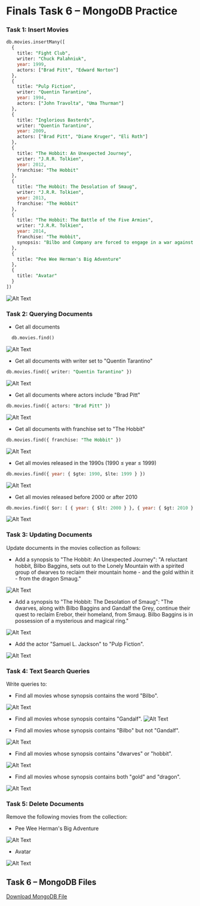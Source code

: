 # Finals Task 6 – MongoDB Practice

### Task 1: Insert Movies

```sql
db.movies.insertMany([
  {
    title: "Fight Club",
    writer: "Chuck Palahniuk",
    year: 1999,
    actors: ["Brad Pitt", "Edward Norton"]
  },
  {
    title: "Pulp Fiction",
    writer: "Quentin Tarantino",
    year: 1994,
    actors: ["John Travolta", "Uma Thurman"]
  },
  {
    title: "Inglorious Basterds",
    writer: "Quentin Tarantino",
    year: 2009,
    actors: ["Brad Pitt", "Diane Kruger", "Eli Roth"]
  },
  {
    title: "The Hobbit: An Unexpected Journey",
    writer: "J.R.R. Tolkien",
    year: 2012,
    franchise: "The Hobbit"
  },
  {
    title: "The Hobbit: The Desolation of Smaug",
    writer: "J.R.R. Tolkien",
    year: 2013,
    franchise: "The Hobbit"
  },
  {
    title: "The Hobbit: The Battle of the Five Armies",
    writer: "J.R.R. Tolkien",
    year: 2014,
    franchise: "The Hobbit",
    synopsis: "Bilbo and Company are forced to engage in a war against an array of combatants and keep the Lonely Mountain from falling into the hands of a rising darkness."
  },
  {
    title: "Pee Wee Herman's Big Adventure"
  },
  {
    title: "Avatar"
  }
])
```
![Alt Text](https://github.com/MassStarvation01/Anaya_Portfolio/blob/main/Finals_Task-6/Images/insert.png)

### Task 2: Querying Documents

- Get all documents
```sql
  db.movies.find()
```
![Alt Text](https://github.com/MassStarvation01/Anaya_Portfolio/blob/main/Finals_Task-6/Images/find.png)

- Get all documents with writer set to "Quentin Tarantino"
```sql
db.movies.find({ writer: "Quentin Tarantino" })
```
![Alt Text](https://github.com/MassStarvation01/Anaya_Portfolio/blob/main/Finals_Task-6/Images/find1.png)

- Get all documents where actors include "Brad Pitt"
```sql
db.movies.find({ actors: "Brad Pitt" })
```
![Alt Text](https://github.com/MassStarvation01/Anaya_Portfolio/blob/main/Finals_Task-6/Images/find2.png)

- Get all documents with franchise set to "The Hobbit"
```sql
db.movies.find({ franchise: "The Hobbit" })
```
![Alt Text](https://github.com/MassStarvation01/Anaya_Portfolio/blob/main/Finals_Task-6/Images/find3.png)

- Get all movies released in the 1990s (1990 ≤ year ≤ 1999)
```sql
db.movies.find({ year: { $gte: 1990, $lte: 1999 } })
```
![Alt Text](https://github.com/MassStarvation01/Anaya_Portfolio/blob/main/Finals_Task-6/Images/find4.png)

- Get all movies released before 2000 or after 2010
```sql
db.movies.find({ $or: [ { year: { $lt: 2000 } }, { year: { $gt: 2010 } } ] })
```
![Alt Text](https://github.com/MassStarvation01/Anaya_Portfolio/blob/main/Finals_Task-6/Images/find5.png)

### Task 3: Updating Documents

Update documents in the movies collection as follows:

- Add a synopsis to "The Hobbit: An Unexpected Journey":
"A reluctant hobbit, Bilbo Baggins, sets out to the Lonely Mountain with a spirited group of dwarves to reclaim their mountain home - and the gold within it - from the dragon Smaug."

![Alt Text](https://github.com/MassStarvation01/Anaya_Portfolio/blob/main/Finals_Task-6/Images/update1.png)

- Add a synopsis to "The Hobbit: The Desolation of Smaug":
"The dwarves, along with Bilbo Baggins and Gandalf the Grey, continue their quest to reclaim Erebor, their homeland, from Smaug. Bilbo Baggins is in possession of a mysterious and magical ring."

![Alt Text](https://github.com/MassStarvation01/Anaya_Portfolio/blob/main/Finals_Task-6/Images/update2.png)

- Add the actor "Samuel L. Jackson" to "Pulp Fiction".

![Alt Text](https://github.com/MassStarvation01/Anaya_Portfolio/blob/main/Finals_Task-6/Images/update3.png)

### Task 4: Text Search Queries
Write queries to:

- Find all movies whose synopsis contains the word "Bilbo".
  
![Alt Text](https://github.com/MassStarvation01/Anaya_Portfolio/blob/main/Finals_Task-6/Images/findx1.png)

- Find all movies whose synopsis contains "Gandalf".
![Alt Text](https://github.com/MassStarvation01/Anaya_Portfolio/blob/main/Finals_Task-6/Images/findx2.png)

- Find all movies whose synopsis contains "Bilbo" but not "Gandalf".
  
![Alt Text](https://github.com/MassStarvation01/Anaya_Portfolio/blob/main/Finals_Task-6/Images/findx3.png)

- Find all movies whose synopsis contains "dwarves" or "hobbit".
  
![Alt Text](https://github.com/MassStarvation01/Anaya_Portfolio/blob/main/Finals_Task-6/Images/findx4.png)

- Find all movies whose synopsis contains both "gold" and "dragon".
  
![Alt Text](https://github.com/MassStarvation01/Anaya_Portfolio/blob/main/Finals_Task-6/Images/findx5.png)

### Task 5: Delete Documents
Remove the following movies from the collection:

- Pee Wee Herman's Big Adventure

![Alt Text](https://github.com/MassStarvation01/Anaya_Portfolio/blob/main/Finals_Task-6/Images/delete1.png)

- Avatar

![Alt Text](https://github.com/MassStarvation01/Anaya_Portfolio/blob/main/Finals_Task-6/Images/del2.png)

## Task 6 – MongoDB Files

[Download MongoDB File](https://github.com/MassStarvation01/Anaya_Portfolio/blob/main/Finals_Task-6/Files/mongo_practice.movies.json)

